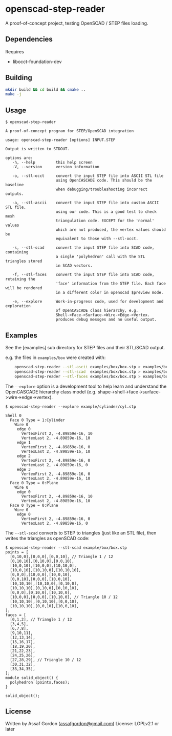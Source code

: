 # openscad-step-reader

A proof-of-concept project, testing OpenSCAD / STEP files loading.

## Dependencies

Requires

- libocct-foundation-dev


## Building

```sh
mkdir build && cd build && cmake ..
make -j
```
## Usage

    $ openscad-step-reader
    
    A proof-of-concept program for STEP/OpenSCAD integration
    
    usage: openscad-step-reader [options] INPUT.STEP
    
    Output is written to STDOUT.
    
    options are:
       -h, --help         this help screen
       -V, --version      version information
    
       -o, --stl-occt     convert the input STEP file into ASCII STL file
                          using OpenCASCADE code. This should be the baseline
                          when debugging/troubleshooting incorrect outputs.
    
       -a, --stl-ascii    convert the input STEP file into custom ASCII STL file,
                          using our code. This is a good test to check mesh
                          triangulation code. EXCEPT for the 'normal' values
                          which are not produced, the vertex values should be
                          equivalent to those with --stl-occt.
    
       -s, --stl-scad     convert the input STEP file into SCAD code, containing
                          a single 'polyhedron' call with the STL triangles stored
                          in SCAD vectors.
    
       -f, --stl-faces    convert the input STEP file into SCAD code, retaining the
                          'face' information from the STEP file. Each face will be rendered
                          in a different color in openscad $preview mode.
    
       -e, --explore      Work-in-progress code, used for development and exploration
                          of OpenCASCADE class hierarchy, e.g.
                          Shell->Face->Surface->Wire->Edge->Vertex.
                          produces debug messges and no useful output.


## Examples

See the [examples] sub directory for STEP files and their STL/SCAD output.

e.g. the files in `examples/box` were created with:

```sh
    openscad-step-reader --stl-ascii examples/box/box.stp > examples/box/box-ascii.stl
    openscad-step-reader --stl-scad  examples/box/box.stp > examples/box/box.scad
    openscad-step-reader --stl-faces examples/box/box.stp > examples/box/box-faces.scad
```


The `--explore` option is a development tool to help learn
and understand the OpenCASCADE hierarchy class model (e.g.
shape->shell->face->surface->wire->edge->vertex).

    $ openscad-step-reader --explore example/cylinder/cyl.stp

    Shell 0
      Face 0 Type = 1:Cylinder
        Wire 0
         edge 0
           VertexFirst 2, -4.89859e-16, 10
           VertexLast 2, -4.89859e-16, 10
         edge 1
           VertexFirst 2, -4.89859e-16, 0
           VertexLast 2, -4.89859e-16, 10
         edge 2
           VertexFirst 2, -4.89859e-16, 0
           VertexLast 2, -4.89859e-16, 0
         edge 3
           VertexFirst 2, -4.89859e-16, 0
           VertexLast 2, -4.89859e-16, 10
      Face 0 Type = 0:Plane
        Wire 0
         edge 0
           VertexFirst 2, -4.89859e-16, 10
           VertexLast 2, -4.89859e-16, 10
      Face 0 Type = 0:Plane
        Wire 0
         edge 0
           VertexFirst 2, -4.89859e-16, 0
           VertexLast 2, -4.89859e-16, 0


The `--stl-scad` converts to STEP to triangles (just like an STL file),
then writes the triangles as openSCAD code:

    $ openscad-step-reader --stl-scad example/box/box.stp
    points = [
      [0,10,0],[0,0,0],[0,0,10], // Triangle 1 / 12
      [0,10,10],[0,10,0],[0,0,10],
      [10,0,10],[10,0,0],[10,10,0],
      [10,0,10],[10,10,0],[10,10,10],
      [0,0,0],[10,0,0],[10,0,10],
      [0,0,10],[0,0,0],[10,0,10],
      [10,10,10],[10,10,0],[0,10,0],
      [10,10,10],[0,10,0],[0,10,10],
      [0,0,0],[0,10,0],[10,10,0],
      [10,0,0],[0,0,0],[10,10,0], // Triangle 10 / 12
      [10,10,10],[0,10,10],[0,0,10],
      [10,10,10],[0,0,10],[10,0,10],
    ];
    faces = [
      [0,1,2], // Triangle 1 / 12
      [3,4,5],
      [6,7,8],
      [9,10,11],
      [12,13,14],
      [15,16,17],
      [18,19,20],
      [21,22,23],
      [24,25,26],
      [27,28,29], // Triangle 10 / 12
      [30,31,32],
      [33,34,35],
    ];
    module solid_object() {
      polyhedron (points,faces);
    }

    solid_object();


## License

Written by Assaf Gordon (assafgordon@gmail.com)
License: LGPLv2.1 or later
